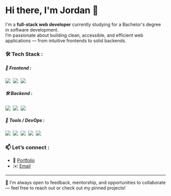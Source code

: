 # Hi there, I'm Jordan 👋

I'm a **full-stack web developer** currently studying for a Bachelor's degree in software development.  
I’m passionate about building clean, accessible, and efficient web applications — from intuitive frontends to solid backends.

### 🛠 Tech Stack :  

##### 🧩 Frontend :

<img src="https://img.shields.io/badge/React-61DAFB?logo=React&logoColor=white&style=flat" />&nbsp;  <img src="https://img.shields.io/badge/Redux-764ABC?logo=redux&logoColor=white&style=flat" />&nbsp;  <img src="https://img.shields.io/badge/Tailwind CSS-06B6D4?logo=tailwindcss&logoColor=white&style=flat" />

##### 🛠️ Backend :

<img src="https://img.shields.io/badge/Node.js-5FA04E?logo=nodedotjs&logoColor=white&style=flat" />&nbsp;  <img src="https://img.shields.io/badge/Express.js-000000?logo=express&logoColor=white&style=flat" />&nbsp;  <img src="https://img.shields.io/badge/PostgreSQL-4169E1?logo=postgresql&logoColor=white&style=flat" />  

##### 🧰 Tools / DevOps :

<img src="https://img.shields.io/badge/Git-F05032?logo=Git&logoColor=white&style=flat" />&nbsp;  <img src="https://img.shields.io/badge/GitHub-181717?logo=GitHub&logoColor=white&style=flat" />&nbsp;  <img src="https://img.shields.io/badge/Netlify-00C7B7?logo=netlify&logoColor=white&style=flat" />&nbsp;  <img src="https://img.shields.io/badge/Render-000000?logo=render&logoColor=white&style=flat" />&nbsp;  <img src="https://img.shields.io/badge/Supabase-3FCF8E?logo=supabase&logoColor=white&style=flat" />

### 📫 Let’s connect :  
- 🔗 [Portfolio](https://jordandonguy.github.io/portfolio)
- ✉️ [Email](mailto:jordan.donguy@gmail.com)

---

💬 I'm always open to feedback, mentorship, and opportunities to collaborate — feel free to reach out or check out my pinned projects!
